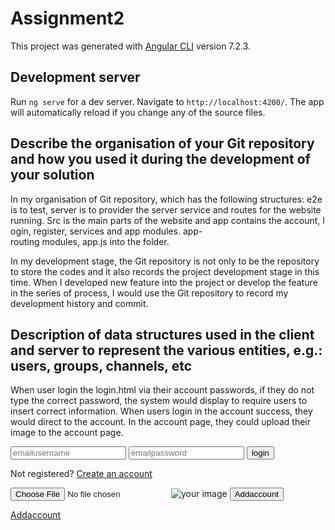 # Assignment2

This project was generated with [Angular CLI](https://github.com/angular/angular-cli) version 7.2.3.

## Development server

Run `ng serve` for a dev server. Navigate to `http://localhost:4200/`. The app will automatically reload if you change any of the source files.

## Describe the organisation of your Git repository and how you used it during the development of your solution
In my organisation of Git repository, which has the following structures: e2e is to test, server is to provider the server service and routes for the website running. Src is the main parts of the website and app contains the account, login, register, services and app modules. app-routing modules, app.js into the folder.

In my development stage, the Git repository is not only to be the repository to store the codes and it also records the project development stage in this time. When I developed new feature into the project or develop the feature in the series of process, I would use the Git repository to record my development history and commit.



## Description of data structures used in the client and server to represent the various entities, e.g.: users, groups, channels, etc
 
When user login the login.html via their account passwords, if they do not type the correct password, the system would display to require users to insert correct information. When users login in the account success, they would direct to the account.
In the account page, they could upload their image to the account page.
<form class="login-form">
          <input type="email" name="emailusername" id="emailusername" placeholder="emailusername" required="required" [(ngModel)]= "emailusername">
          <input type="password" name="emailpassword" id="emailpassword" placeholder="emailpassword" required="emailpassword" [(ngModel)]= "emailpassword">
          <button (click)="itemClicked()">login</button>
        <p class="message">Not registered? <a href="#">Create an account</a></p>
      </form>
    </div>
    

<form runat="server">
  <input type='file' id="imgInp" />
  <img id="blah" src="#" alt="your image" />
  <button onclick="location.href='/addaccount'" id ="addaccount" class="btn btn-primary" type="button"> Addaccount </button>

  <a href="/addaccount">Addaccount</a>
</form>

<script>function readURL(input) {
        if (input.files && input.files[0]) {
          var reader = new FileReader();
          
          reader.onload = function(e) {
            $('#blah').attr('src', e.target.result);
          }
          
          reader.readAsDataURL(input.files[0]);
        }
      }
      
      $("#imgInp").change(function() {
        readURL(this);
      });


In the chat page, users could send image via the filebutton and transferred as the base64 to post into the chat list.

   <textarea class="form-control" id="message" placeholder="Enter Message"></textarea>
          <input type="submit" class="btn btn-primary" value="ENTER" />          
          <div class="filebutton">Send Image<input type="file" id="imagefile" class="btn btn-primary"  accept="image/*"></div>
        </div>
        
  function image (from, base64Image) {
    $('#lines').append($('<p>').append($('<b>').text(from), '<img src="' + base64Image + '"/>'));
  }

           $('#imagefile').bind('change', function(e){
      var data = e.originalEvent.target.files[0];
      var reader = new FileReader();
      reader.onload = function(evt){
        image('me', evt.target.result);
        socket.emit('user image', evt.target.result);
      };
      reader.readAsDataURL(data);





## A description of how you divided the responsibilities between client and server (you are encouraged to have the server provide a REST API which returns JSON in addition to a static directory)

For the REST API, the add part has the parameter to receive the data from the client and serve.  The const .collection to confirm the “duplicate id” and insert the input data into the collection “project”.


product = req.body;
        const collection = db.collection('products');



For the edit part, when the updateOne receives the data from the column and then update to the related part.
product = req.body;
        //console.log(req);
        var objectid = new ObjectID(product.objid);
        const collection = db.collection('products');
        collection.updateOne({_id:objectid},{$set:{name:product.name,groupunits:product.groupunits,description:product.description,channel: product.channel}},()=>{
          //Return a response to the client to let them know the delete was successful
           res.send({'ok':product.objid});


For the delete part, the server part could delete the objected from the product ID and its document. 

  productID = req.body.productid;
        //create a new mongo Object ID from the passed in _id
        var objectid = new ObjectID(productID);
        const collection = db.collection('products');
        //Delete a single item based on its unique ID.
        collection.deleteOne({_id:objectid},(err,docs)=>{



JSON transfers the  getitem from the object to the character and then transfer these document.
app.use (bodyParser.json()); //Mounts the specified middleware function

this.currentUser = JSON.parse(sessionStorage.getItem('currentUser'));  
    if(this.currentUser){
      this.email = this.currentUser.email;
      this.username = this.currentUser.username;
      this.birthdate = this.currentUser.birthdate;
      this.age = this.currentUser.age;





##  A list of routes, parameters, return values, and purpose

The routes has the api-add.js to process the add service when superadministrator, api-deleteitem.js is to delete the document; api-getitem is to create new users. Api-update.js is to edit the original part and then update it.

## Angular architecture: components, services, models, routes
Angular has the server.js to run the server services and server.js is to receive the data from the client and process. The server.js sets up the port to the localhost and then insert the console component. In the socket part to receive the message and name to post to the website page.

server.listen(process.env.PORT || 3000); // set up the port

console.log('server running on port 3000.');

app.get('/', function(req, res){
    res.sendFile(__dirname + '/index1.html');//post the chat page via the link
});

io.sockets.on('connection', function(socket){
    connections.push(socket); 
    console.log('User Connected: %s online', connections.length);     //display the connection leagth, how many users          

    socket.on('disconnect', function(data){
        if(socket.username){
            users.splice(users.indexOf(socket.username), 1);
            updateUsers();
        }
        connections.splice(connections.indexOf(socket), 1);
        console.log('User disconneted: %s online', connections.length);//display the disconnection leagth, how many users disconnection
    });

    socket.on('send message', function(data){
        io.sockets.emit('new message', {msg:data, user: socket.username});
    });

    socket.on('new user', function(data, callback){
        if(users.indexOf(data) != -1){
            callback(false);
        }else {
            callback(true);
            socket.username = data;
            users.push(socket.username);
            updateUsers();
        }
        
    });




